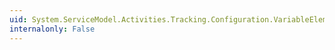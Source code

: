 ```yaml
---
uid: System.ServiceModel.Activities.Tracking.Configuration.VariableElement
internalonly: False
---
```

